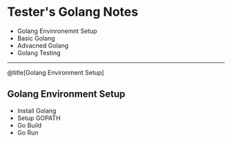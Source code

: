 # Tester's Golang Notes

- Golang Envinronemnt Setup
- Basic Golang
- Advacned Golang
- Golang Testing

---

@title[Golang Environment Setup]
## Golang Environment Setup
- Install Golang
- Setup GOPATH
- Go Build
- Go Run